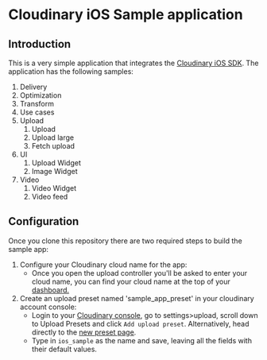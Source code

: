 # Cloudinary iOS Sample application

## Introduction
This is a very simple application that integrates the [Cloudinary iOS SDK](https://github.com/cloudinary/cloudinary_ios).
The application has the following samples:
1. Delivery
  1. Optimization
  2. Transform
  3. Use cases
2. Upload
   1. Upload
   2. Upload large
   3. Fetch upload
3. UI
   1. Upload Widget
   2. Image Widget
4. Video
    1. Video Widget
    2. Video feed

## Configuration
Once you clone this repository there are two required steps to build the sample app:
1. Configure your Cloudinary cloud name for the app:
    * Once you open the upload controller you'll be asked to enter your cloud name, you can find your cloud name at the top of your [dashboard.](https://console.cloudinary.com/pm/developer-dashboard)
2. Create an upload preset named 'sample_app_preset' in your cloudinary account console:
    *  Login to your [Cloudinary console](https://cloudinary.com/console), go to settings>upload, scroll down
      to Upload Presets and click `Add upload preset`. Alternatively, head directly to the [new preset page](https://console.cloudinary.com/console/upload_presets/new).
    * Type in `ios_sample` as the name and save, leaving all the fields with their default values.
    
